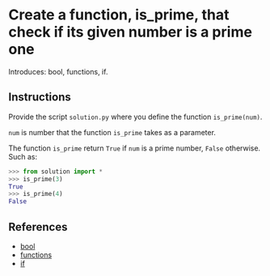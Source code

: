 # Create a function, is_prime, that check if its given number is a prime one

Introduces: bool, functions, if.

## Instructions

Provide the script `solution.py` where you define the function `is_prime(num)`.

`num` is number that the function `is_prime` takes as a parameter.

The function `is_prime` return `True` if `num` is a prime number, `False` otherwise. Such as:

```python
>>> from solution import *
>>> is_prime(3)
True
>>> is_prime(4)
False
```

## References
 - [bool](https://docs.python.org/3/library/stdtypes.html#boolean-operations-and-or-not)
 - [functions](https://docs.python.org/3/tutorial/controlflow.html#defining-functions)
 - [if](https://docs.python.org/3/tutorial/controlflow.html#if-statements)
